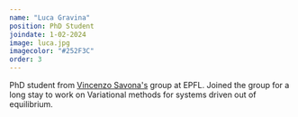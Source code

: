 ```yaml
---
name: "Luca Gravina"
position: PhD Student
joindate: 1-02-2024
image: luca.jpg
imagecolor: "#252F3C"
order: 3
---
```


PhD student from [Vincenzo Savona's](https://www.epfl.ch/labs/ltpn/index-html/savona/) group at EPFL. 
Joined the group for a long stay to work on Variational methods for systems driven out of equilibrium.